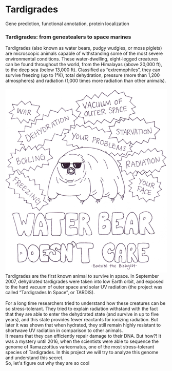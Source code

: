 # Tardigrades
Gene prediction, functional annotation, protein localization

### Tardigrades: from genestealers to space marines 
Tardigrades (also known as water bears, pudgy wudgies, or moss piglets) are microscopic animals capable of withstanding some of the most severe environmental conditions. These water-dwelling, eight-legged creatures can be found throughout the world, from the Himalayas (above 20,000 ft), to the deep sea (below 13,000 ft). Classified as “extremophiles”, they can survive freezing (up to 1°K), total dehydration, pressure (more than 1,200 atmospheres) and radiation (1,000 times more radiation than other animals).<br>  
![no_care](./images/no_care.png "no_care") <br>
Tardigrades are the first known animal to survive in space. In September 2007, dehydrated tardigrades were taken into low Earth orbit, and exposed to the hard vacuum of outer space and solar UV radiation (the project was called “Tardigrades In Space”, or TARDIS).<br>  
For a long time researchers tried to understand how these creatures can be so stress-tolerant. They tried to explain radiation withstand with the fact that they are able to enter the dehydrated state (and survive in up to five years), and this state provides fewer reactants for ionizing radiation. But later it was shown that when hydrated, they still remain highly resistant to shortwave UV radiation in comparison to other animals.<br> 
It means that they can efficiently repair damage to their DNA. But how?! It was a mystery until 2016, when the scientists were able to sequence the genome of Ramazzottius varieornatus, one of the most stress-tolerant species of Tardigrades. In this project we will try to analyze this genome and understand this secret.<br>
So, let's figure out why they are so cool
